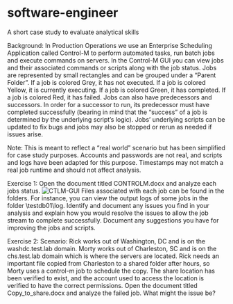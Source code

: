# software-engineer
A short case study to evaluate analytical skills

Background:
In Production Operations we use an Enterprise Scheduling Application called Control-M to perform automated tasks, run batch jobs and execute commands on servers. In the Control-M GUI you can view jobs and their associated commands or scripts along with the job status. Jobs are represented by small rectangles and can be grouped under a “Parent Folder”. If a job is colored Grey, it has not executed. If a job is colored Yellow, it is currently executing. If a job is colored Green, it has completed. If a job is colored Red, it has failed. Jobs can also have predecessors and successors. In order for a successor to run, its predecessor must have completed successfully (bearing in mind that the “success” of a job is determined by the underlying script’s logic). Jobs’ underlying scripts can be updated to fix bugs and jobs may also be stopped or rerun as needed if issues arise.

Note: This is meant to reflect a “real world” scenario but has been simplified for case study purposes. Accounts and passwords are not real, and scripts and logs have been adapted for this purpose. Timestamps may not match a real job runtime and should not affect analysis.

Exercise 1:
Open the document titled CONTROLM.docx and analyze each jobs status. 
![CTLM-GUI](https://user-images.githubusercontent.com/117833755/200856215-404d664f-8dc0-49c1-9ae3-3c27261f7543.png)
Files associated with each job can be found in the folders. For instance, you can view the output logs of some jobs in the folder \testdb01\log. 
Identify and document any issues you find in your analysis and explain how you would resolve the issues to allow the job stream to complete successfully. 
Document any suggestions you have for improving the jobs and scripts. 

Exercise 2:
Scenario: Rick works out of Washington, DC and is on the washdc.test.lab domain. Morty works out of Charleston, SC and is on the chs.test.lab domain which is where the servers are located. Rick needs an important file copied from Charleston to a shared folder after hours, so Morty uses a control-m job to schedule the copy. The share location has been verified to exist, and the account used to access the location is verified to have the correct permissions.
Open the document titled Copy_to_share.docx and analyze the failed job. What might the issue be?
